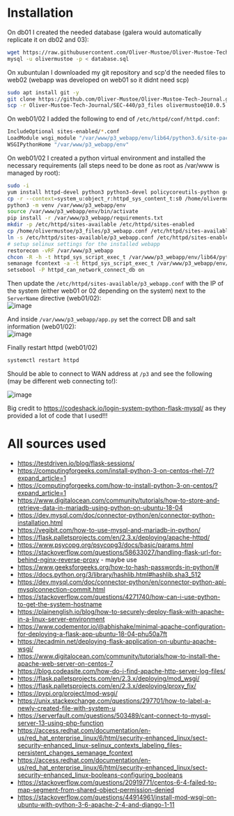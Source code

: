 # Installation
On db01 I created the needed database (galera would automatically replicate it on db02 and 03):
```bash
wget https://raw.githubusercontent.com/Oliver-Mustoe/Oliver-Mustoe-Tech-Journal/main/SEC-440/p3_files/database.sql 
mysql -u olivermustoe -p < database.sql
```

On xubuntulan I downloaded my git repository and scp'd the needed files to web02 (webapp was developed on web01 so it didnt need scp)
```bash
sudo apt install git -y
git clone https://github.com/Oliver-Mustoe/Oliver-Mustoe-Tech-Journal.git
scp -r Oliver-Mustoe-Tech-Journal/SEC-440/p3_files olivermustoe@10.0.5.101:
```

On web01/02 I added the following to end of `/etc/httpd/conf/httpd.conf`:
```bash
IncludeOptional sites-enabled/*.conf
LoadModule wsgi_module "/var/www/p3_webapp/env/lib64/python3.6/site-packages/mod_wsgi/server/mod_wsgi-py36.cpython-36m-x86_64-linux-gnu.so"
WSGIPythonHome "/var/www/p3_webapp/env"
```

On web01/02 I created a python virtual environment and installed the necessary requirements (all steps need to be done as root as /var/www is managed by root):
```bash
sudo -i
yum install httpd-devel python3 python3-devel policycoreutils-python gcc -y
cp -r --context=system_u:object_r:httpd_sys_content_t:s0 /home/olivermustoe/p3_files/p3_webapp /var/www/
python3 -m venv /var/www/p3_webapp/env
source /var/www/p3_webapp/env/bin/activate
pip install -r /var/www/p3_webapp/requirements.txt
mkdir -p /etc/httpd/sites-available /etc/httpd/sites-enabled
cp /home/olivermustoe/p3_files/p3_webapp.conf /etc/httpd/sites-available/p3_webapp.conf
ln -s /etc/httpd/sites-available/p3_webapp.conf /etc/httpd/sites-enabled/p3_webapp.conf
# setup selinux settings for the installed webapp
restorecon -vRF /var/www/p3_webapp
chcon -R -h -t httpd_sys_script_exec_t /var/www/p3_webapp/env/lib64/python3.6/site-packages/mod_wsgi/server/mod_wsgi-py36.cpython-36m-x86_64-linux-gnu.so
semanage fcontext -a -t httpd_sys_script_exec_t /var/www/p3_webapp/env/lib64/python3.6/site-packages/mod_wsgi/server/mod_wsgi-py36.cpython-36m-x86_64-linux-gnu.so
setsebool -P httpd_can_network_connect_db on
```

Then update the `/etc/httpd/sites-available/p3_webapp.conf` with the IP of the system (either web01 or 02 depending on the system) next to the `ServerName` directive (web01/02):  
![image](https://github.com/Oliver-Mustoe/Oliver-Mustoe-Tech-Journal/assets/71083461/e64dc62b-9a09-4dea-990c-3a1bf0b5111e)

And inside `/var/www/p3_webapp/app.py` set the correct DB and salt information (web01/02):  
![image](https://github.com/Oliver-Mustoe/Oliver-Mustoe-Tech-Journal/assets/71083461/cf381c74-1619-410b-9cf2-742b3a9143e4)

Finally restart httpd (web01/02)
```bash
systemctl restart httpd
```

Should be able to connect to WAN address at `/p3` and see the following (may be different web connecting to!):

![image](https://github.com/Oliver-Mustoe/Oliver-Mustoe-Tech-Journal/assets/71083461/6a37fc3e-466a-4a2b-9174-a5b9e80ce89f)


Big credit to https://codeshack.io/login-system-python-flask-mysql/ as they provided a lot of code that I used!!!
# All sources used
- https://testdriven.io/blog/flask-sessions/
- https://computingforgeeks.com/install-python-3-on-centos-rhel-7/?expand_article=1
- https://computingforgeeks.com/how-to-install-python-3-on-centos/?expand_article=1
- https://www.digitalocean.com/community/tutorials/how-to-store-and-retrieve-data-in-mariadb-using-python-on-ubuntu-18-04
- https://dev.mysql.com/doc/connector-python/en/connector-python-installation.html
- https://vegibit.com/how-to-use-mysql-and-mariadb-in-python/
- https://flask.palletsprojects.com/en/2.3.x/deploying/apache-httpd/
- https://www.psycopg.org/psycopg3/docs/basic/params.html
- https://stackoverflow.com/questions/58633027/handling-flask-url-for-behind-nginx-reverse-proxy - maybe use
- https://www.geeksforgeeks.org/how-to-hash-passwords-in-python/#
- https://docs.python.org/3/library/hashlib.html#hashlib.sha3_512
- https://dev.mysql.com/doc/connector-python/en/connector-python-api-mysqlconnection-commit.html
- https://stackoverflow.com/questions/4271740/how-can-i-use-python-to-get-the-system-hostname
- https://plainenglish.io/blog/how-to-securely-deploy-flask-with-apache-in-a-linux-server-environment
- https://www.codementor.io/@abhishake/minimal-apache-configuration-for-deploying-a-flask-app-ubuntu-18-04-phu50a7ft
- https://tecadmin.net/deploying-flask-application-on-ubuntu-apache-wsgi/
- https://www.digitalocean.com/community/tutorials/how-to-install-the-apache-web-server-on-centos-7
- https://blog.codeasite.com/how-do-i-find-apache-http-server-log-files/
- https://flask.palletsprojects.com/en/2.3.x/deploying/mod_wsgi/
- https://flask.palletsprojects.com/en/2.3.x/deploying/proxy_fix/
- https://pypi.org/project/mod-wsgi/
- https://unix.stackexchange.com/questions/297701/how-to-label-a-newly-created-file-with-system-u
- https://serverfault.com/questions/503489/cant-connect-to-mysql-server-13-using-php-function
- https://access.redhat.com/documentation/en-us/red_hat_enterprise_linux/6/html/security-enhanced_linux/sect-security-enhanced_linux-selinux_contexts_labeling_files-persistent_changes_semanage_fcontext
- https://access.redhat.com/documentation/en-us/red_hat_enterprise_linux/6/html/security-enhanced_linux/sect-security-enhanced_linux-booleans-configuring_booleans
- https://stackoverflow.com/questions/20919771/centos-6-4-failed-to-map-segment-from-shared-object-permission-denied
- https://stackoverflow.com/questions/44914961/install-mod-wsgi-on-ubuntu-with-python-3-6-apache-2-4-and-django-1-11
